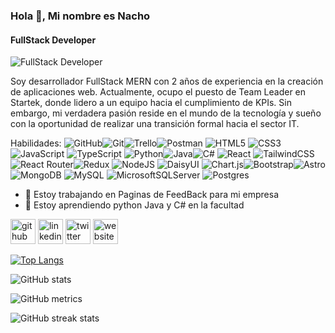 ### Hola 👋, Mi nombre es Nacho
#### FullStack Developer
![FullStack Developer](https://drive.google.com/file/d/1lrcUwggx0lNDbuwoGxp_oZmv6MLaK5In/view?usp=drive_link)

Soy desarrollador FullStack MERN con 2 años de experiencia en la creación de aplicaciones web. Actualmente, ocupo el puesto de Team Leader en Startek, donde lidero a un equipo hacia el cumplimiento de KPIs. Sin embargo, mi verdadera pasión reside en el mundo de la tecnología y sueño con la oportunidad de realizar una transición formal hacia el sector IT.

Habilidades: ![GitHub](https://img.shields.io/badge/github-%23121011.svg?style=for-the-badge&logo=github&logoColor=white)![Git](https://img.shields.io/badge/git-%23F05033.svg?style=for-the-badge&logo=git&logoColor=white)![Trello](https://img.shields.io/badge/Trello-%23026AA7.svg?style=for-the-badge&logo=Trello&logoColor=white)![Postman](https://img.shields.io/badge/Postman-FF6C37?style=for-the-badge&logo=postman&logoColor=white) ![HTML5](https://img.shields.io/badge/html5-%23E34F26.svg?style=for-the-badge&logo=html5&logoColor=white) ![CSS3](https://img.shields.io/badge/css3-%231572B6.svg?style=for-the-badge&logo=css3&logoColor=white) ![JavaScript](https://img.shields.io/badge/javascript-%23323330.svg?style=for-the-badge&logo=javascript&logoColor=%23F7DF1E) ![TypeScript](https://img.shields.io/badge/typescript-%23007ACC.svg?style=for-the-badge&logo=typescript&logoColor=white) ![Python](https://img.shields.io/badge/python-3670A0?style=for-the-badge&logo=python&logoColor=ffdd54)![Java](https://img.shields.io/badge/java-%23ED8B00.svg?style=for-the-badge&logo=openjdk&logoColor=white)![C#](https://img.shields.io/badge/c%23-%23239120.svg?style=for-the-badge&logo=csharp&logoColor=white)  ![React](https://img.shields.io/badge/react-%2320232a.svg?style=for-the-badge&logo=react&logoColor=%2361DAFB) ![TailwindCSS](https://img.shields.io/badge/tailwindcss-%2338B2AC.svg?style=for-the-badge&logo=tailwind-css&logoColor=white)![React Router](https://img.shields.io/badge/React_Router-CA4245?style=for-the-badge&logo=react-router&logoColor=white)![Redux](https://img.shields.io/badge/redux-%23593d88.svg?style=for-the-badge&logo=redux&logoColor=white) ![NodeJS](https://img.shields.io/badge/node.js-6DA55F?style=for-the-badge&logo=node.js&logoColor=white) ![DaisyUI](https://img.shields.io/badge/daisyui-5A0EF8?style=for-the-badge&logo=daisyui&logoColor=white) ![Chart.js](https://img.shields.io/badge/chart.js-F5788D.svg?style=for-the-badge&logo=chart.js&logoColor=white)![Bootstrap](https://img.shields.io/badge/bootstrap-%238511FA.svg?style=for-the-badge&logo=bootstrap&logoColor=white)![Astro](https://img.shields.io/badge/astro-%232C2052.svg?style=for-the-badge&logo=astro&logoColor=white) ![MongoDB](https://img.shields.io/badge/MongoDB-%234ea94b.svg?style=for-the-badge&logo=mongodb&logoColor=white) ![MySQL](https://img.shields.io/badge/mysql-4479A1.svg?style=for-the-badge&logo=mysql&logoColor=white) ![MicrosoftSQLServer](https://img.shields.io/badge/Microsoft%20SQL%20Server-CC2927?style=for-the-badge&logo=microsoft%20sql%20server&logoColor=white) ![Postgres](https://img.shields.io/badge/postgres-%23316192.svg?style=for-the-badge&logo=postgresql&logoColor=white)

- 🔭 Estoy trabajando en Paginas de FeedBack para mi empresa 
- 🌱 Estoy aprendiendo python Java y C# en la facultad 


[<img src='https://cdn.jsdelivr.net/npm/simple-icons@3.0.1/icons/github.svg' alt='github' height='40'>](https://github.com/https://github.com/IgnacioVelazquez92)  [<img src='https://cdn.jsdelivr.net/npm/simple-icons@3.0.1/icons/linkedin.svg' alt='linkedin' height='40'>](https://www.linkedin.com/in/https://www.linkedin.com/in/omar-ignacio-velazquez-44499414a//)  [<img src='https://cdn.jsdelivr.net/npm/simple-icons@3.0.1/icons/twitter.svg' alt='twitter' height='40'>](https://twitter.com/https://twitter.com/Ignacio_V10)  [<img src='https://cdn.jsdelivr.net/npm/simple-icons@3.0.1/icons/icloud.svg' alt='website' height='40'>](https://ignacio-velazquez.netlify.app/)  

[![Top Langs](https://github-readme-stats.vercel.app/api/top-langs/?username=https://github.com/IgnacioVelazquez92)](https://github.com/anuraghazra/github-readme-stats)

![GitHub stats](https://github-readme-stats.vercel.app/api?username=https://github.com/IgnacioVelazquez92&show_icons=true)  

![GitHub metrics](https://metrics.lecoq.io/https://github.com/IgnacioVelazquez92)  

![GitHub streak stats](https://streak-stats.demolab.com/?user=https://github.com/IgnacioVelazquez92)  

